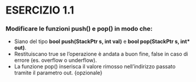 <h1>ESERCIZIO 1.1</h1>
<h3>Modificare le funzioni push() e pop() in modo che:</h3>
<ul>
  <li>
    Siano del tipo <strong>bool push(StackPtr s, int val)</strong> e <strong>bool pop(StackPtr s, int* out)</strong>.
  </li>
  <li>
    Restituiscano true se l’operazione è andata a buon fine, false in caso di errore (es. overflow o underflow).
  </li>
  <li>
    La funzione pop() inserisca il valore rimosso nell’indirizzo passato tramite il parametro out. {opzionale}
  </li>
</ul>

